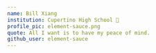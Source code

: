 ```yaml
---
name: Bill Xiang
institution: Cupertino High School 🚩 
profile_pic: element-sauce.png 
quote: All I want is to have my peace of mind. 
github_user: element-sauce
---
```

